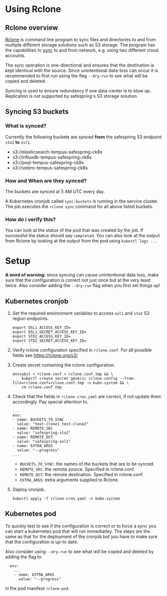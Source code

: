 # Using Rclone

## Rclone overview

[Rclone](https://rclone.org/) is command line program to sync files and directories to and from multiple different storage solutions such as S3 storage. The program has the capabilities to [sync](https://rclone.org/commands/rclone_sync/) to and from network, e.g. using two different cloud accounts.

The sync operation is one-directional and ensures that the destination is kept identical with the source. Since unintentional data-loss can occur it is recommended to first run using the flag `--dry-run` to see what will be copied and deleted.

Syncing is used to ensure redundancy if one data-center is to blow up. Replication is not supported by safespring's S3 storage solution.


## Syncing S3 buckets

### What is synced?

Currently the following buckets are synced **from** the safespring S3 endpoint `sto2` **to** `osl1`.

- s3://elasticsearch-tempus-safespring-ck8s
- s3://influxdb-tempus-safespring-ck8s
- s3://psql-tempus-safespring-ck8s
- s3://velero-tempus-safespring-ck8s

### How and When are they synced?

The buckets are synced at 5 AM UTC every day.

A Kubernetes cronjob called `sync-buckets` is running in the service cluster. The job executes the `rclone sync` command for all above listed buckets.

### How do i verify this?

You can look at the status of the pod that was created by the job. If successful the status should say `completed`. You can also look at the output from Rclone by looking at the output from the pod using `kubectl logs ...`


# Setup

**A word of warning:** since syncing can cause unintentional data loss, make sure that the configuration is correct not just once but at the very least twice. Also consider adding the `--dry-run` flag when you first set things up!

## Kubernetes cronjob

1. Set the required environment variables to access `osl1` and `sto2` S3 region endpoints.
    ```
    export OSL1_ACCESS_KEY_ID=
    export OSL1_SECRET_ACCESS_KEY_ID=
    export STO2_ACCESS_KEY_ID=
    export STO2_SECRET_ACCESS_KEY_ID=
    ```

2. Verify rclone configuration specified in `rclone.conf`. For all possible fields see https://rclone.org/s3/

3. Create secret containing the rclone configuration.

    ```
    envsubst < rclone.conf > rclone.conf.tmp && \
        kubectl create secret generic rclone-config --from-file=rclone.conf=rclone.conf.tmp -n kube-system && \
        rm rclone.conf.tmp
    ```

4. Check that the fields in `rclone-cron.yaml` are correct, if not update them accordingly. Pay special attention to.
    ```
    ...
    env:
    - name: BUCKETS_TO_SYNC
      value: "test-clone1 test-clone2"
    - name: REMOTE_SRC
      value: "safespring-sto2"
    - name: REMOTE_DST
      value: "safespring-osl1"
    - name: EXTRA_ARGS
      value: "--progress"
    ...
    ```

    - `BUCKETS_TO_SYNC`: the names of the buckets that are to be synced.
    - `REMOTE_SRC`: the remote source. Specified in rclone.conf.
    - `REMOTE_DST`: the remote destination. Specified in rclone.conf.
    - `EXTRA_ARGS`: extra arguments supplied to Rclone.

5. Deploy cronjob.
    ```
    kubectl apply -f rclone-cron.yaml -n kube-system
    ```

## Kubernetes pod

To quickly test to see if the configuration is correct or to force a sync you can start a kubernetes pod that will run immediatley. The steps are the same as that for the deployment of the cronjob but you have to make sure that the configuration is up-to date.

Also consider using `--dry-run` to see what will be copied and deleted by adding the flag to 
```
  env:
    ...
    - name: EXTRA_ARGS
      value: "--progress"
```
in the pod manifest `rclone-pod`.